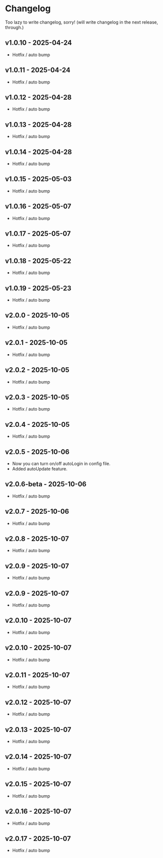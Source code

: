 # Changelog
Too lazy to write changelog, sorry! (will write changelog in the next release, through.)
## v1.0.10 - 2025-04-24
- Hotfix / auto bump

## v1.0.11 - 2025-04-24
- Hotfix / auto bump

## v1.0.12 - 2025-04-28
- Hotfix / auto bump

## v1.0.13 - 2025-04-28
- Hotfix / auto bump

## v1.0.14 - 2025-04-28
- Hotfix / auto bump

## v1.0.15 - 2025-05-03
- Hotfix / auto bump

## v1.0.16 - 2025-05-07
- Hotfix / auto bump

## v1.0.17 - 2025-05-07
- Hotfix / auto bump

## v1.0.18 - 2025-05-22
- Hotfix / auto bump

## v1.0.19 - 2025-05-23
- Hotfix / auto bump

## v2.0.0 - 2025-10-05
- Hotfix / auto bump

## v2.0.1 - 2025-10-05
- Hotfix / auto bump

## v2.0.2 - 2025-10-05
- Hotfix / auto bump

## v2.0.3 - 2025-10-05
- Hotfix / auto bump

## v2.0.4 - 2025-10-05
- Hotfix / auto bump

## v2.0.5 - 2025-10-06
- Now you can turn on/off autoLogin in config file.
- Added autoUpdate feature.
## v2.0.6-beta - 2025-10-06
- Hotfix / auto bump

## v2.0.7 - 2025-10-06
- Hotfix / auto bump

## v2.0.8 - 2025-10-07
- Hotfix / auto bump

## v2.0.9 - 2025-10-07
- Hotfix / auto bump

## v2.0.9 - 2025-10-07
- Hotfix / auto bump

## v2.0.10 - 2025-10-07
- Hotfix / auto bump

## v2.0.10 - 2025-10-07
- Hotfix / auto bump

## v2.0.11 - 2025-10-07
- Hotfix / auto bump

## v2.0.12 - 2025-10-07
- Hotfix / auto bump

## v2.0.13 - 2025-10-07
- Hotfix / auto bump

## v2.0.14 - 2025-10-07
- Hotfix / auto bump

## v2.0.15 - 2025-10-07
- Hotfix / auto bump

## v2.0.16 - 2025-10-07
- Hotfix / auto bump

## v2.0.17 - 2025-10-07
- Hotfix / auto bump
